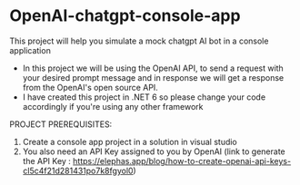 # OpenAI-chatgpt-console-app
This project will help you simulate a mock chatgpt AI bot in a console application

- In this project we will be using the OpenAI API, to send a request with your desired prompt message and in response we will get a response from the OpenAI's open source API.
- I have created this project in .NET 6 so please change your code accordingly if you're using any other framework

PROJECT PREREQUISITES:

1. Create a console app project in a solution in visual studio
2. You also need an API Key assigned to you by OpenAI
(link to generate the API Key : https://elephas.app/blog/how-to-create-openai-api-keys-cl5c4f21d281431po7k8fgyol0)
